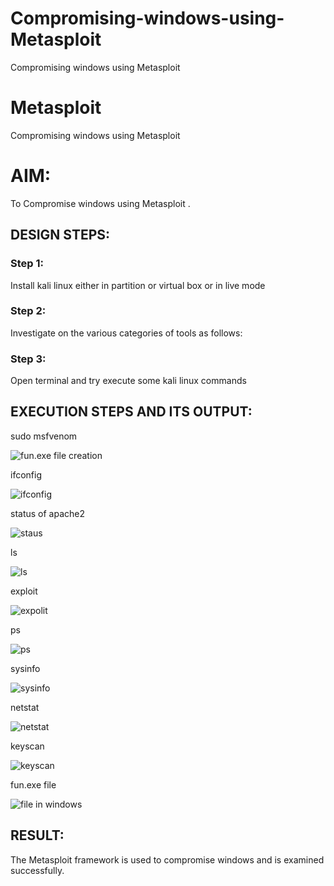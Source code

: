 # Compromising-windows-using-Metasploit
Compromising windows using Metasploit
# Metasploit
Compromising windows using Metasploit

# AIM:

To Compromise windows using Metasploit .

## DESIGN STEPS:

### Step 1:

Install kali linux either in partition or virtual box or in live mode

### Step 2:

Investigate on the various categories of tools as follows:

### Step 3:

Open terminal and try execute some kali linux commands

## EXECUTION STEPS AND ITS OUTPUT:

sudo msfvenom

![fun.exe file creation](img/msfvenom.png)

ifconfig

![ifconfig](<img/Screenshot at 2025-04-19 05-31-10.png>)

status of apache2

![staus](img/status1.png)

ls

![ls](img/ls.png)

exploit

![expolit](img/exploit.png)

ps

![ps](img/pss.png)

sysinfo

![sysinfo](img/sysinfo.png)

netstat

![netstat](img/netstat.png)

keyscan

![keyscan](img/keysxan_dump.png)

fun.exe file

![file in windows](img/funexe.png)
## RESULT:
The Metasploit framework is  used to compromise windows and is examined successfully.
